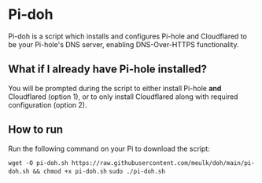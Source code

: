 # Pi-doh 

Pi-doh is a script which installs and configures Pi-hole and Cloudflared to be your Pi-hole's DNS server, enabling DNS-Over-HTTPS functionality.

## What if I already have Pi-hole installed?
You will be prompted during the script to either install Pi-hole **and** Cloudflared (option 1), or to only install Cloudflared along with required configuration (option 2).

## How to run
Run the following command on your Pi to download the script:

`wget -O pi-doh.sh https://raw.githubusercontent.com/meulk/doh/main/pi-doh.sh && chmod +x pi-doh.sh`
`sudo ./pi-doh.sh`
